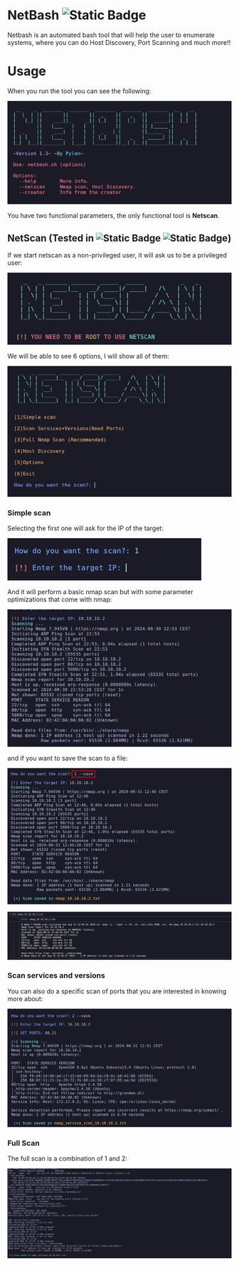 # NetBash ![Static Badge](https://img.shields.io/badge/Bash-Version%201.3-brightgreen?logo=gnubash&logoColor=white&color=blue)
Netbash is an automated bash tool that will help the user to enumerate systems, where you can do Host Discovery, Port Scanning and much more!!

# Usage
When you run the tool you can see the following:

![](img/1.png)

You have two functional parameters, the only functional tool is **Netscan**.

## NetScan (Tested in ![Static Badge](https://img.shields.io/badge/build-6.8.11%20amd64-brightgreen?logo=kalilinux&logoColor=white&label=Kali%20Linux&color=blue) ![Static Badge](https://img.shields.io/badge/Docker-Ubuntu%2024.04-brightgreen?logo=docker&logoColor=white&color=blue))

If we start netscan as a non-privileged user, it will ask us to be a privileged user:

![](img/2.png)

We will be able to see 6 options, I will show all of them:

![](img/3.png)

### Simple scan

Selecting the first one will ask for the IP of the target:

![](img/4.png)

And it will perform a basic nmap scan but with some parameter optimizations that come with nmap:

![](img/5.png)

and if you want to save the scan to a file:

![](img/6.png)

![](img/7.png)

### Scan services and versions

You can also do a specific scan of ports that you are interested in knowing more about:

![](img/8.png)

### Full Scan
The full scan is a combination of 1 and 2:

![](img/9.png)
